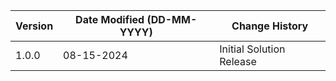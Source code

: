 | **Version** | **Date Modified (DD-MM-YYYY)** | **Change History**                          |
|-------------|--------------------------------|---------------------------------------------|
| 1.0.0       | 08-15-2024                     | Initial Solution Release |
